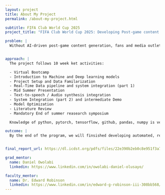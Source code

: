 ```yaml
---
layout: project
title: About My Project
permalink: /about-my-project.html

subtitle: FIFA Club World Cup 2025
project_title: "FIFA Club World Cup 2025: Developing Post-game content using AI for automated box scores and video news reports"

problem: |
  Without AI-driven post-game content generation, fans and media outlets face slow and inconsistent coverage. Match summaries, box scores, and highlight videos often take hours to produce manually, delaying fan engagement and reducing traffic during peak moments. Smaller teams and international audiences are frequently underserved, receiving limited or no localized content. Journalists are burdened with repetitive tasks, leaving less time for in-depth analysis. Meanwhile, video production remains costly and inaccessible for many platforms. This creates a gap in timely, scalable, and engaging post-match content—especially during global events like the FIFA Club World Cup.


approach: |
  The project follows 10 week ket activities:

  - Virtual Bootcamp
  - Introduction to Machine and Deep learning models
  - Project Setup and Data Familarization
  - Real-Time Data pipeline and system integration (part 1)
  - Mid Summer Presentation
  - Text-to-speech / Audio synthesis integration
  - System Integration (part 2) and intermediate Demo
  - Model Optimization
  - Literature Review
  - Mandatory End of summer reasearch symposium

  Knowledge of python, pytorch, tensorflow, github, pandas, numpy is very essential in this project.

outcome: |
  By the end of the program, we will finsished developing automated, real-time generation of post-game box scores, match summaries, and video news reports—delivering fast, consistent, and engaging content for global audiences during the FIFA Club World Cup 2025.


final_report_url: https://dl.icdst.org/pdfs/files/22e390b2eb0c8e951f3a742fda5b2d1d.pdf

grad_mentor:
  name: Daniel Owolabi
  linkedin: https://www.linkedin.com/in/owolabi-daniel-olusayo/

faculty_mentor:
  name: Dr. Edward Robinson
  linkedin: https://www.linkedin.com/in/edward-g-robinson-iii-308bb568/
---
```

